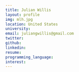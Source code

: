 ```yaml
---
title: Julian Willis
layout: profile
img: mlh.jpg
location: United States
university:
email: juliangwillis@gmail.com
twitter:
github:
linkedin:
resume:
programming_language:
interest:
---
```

